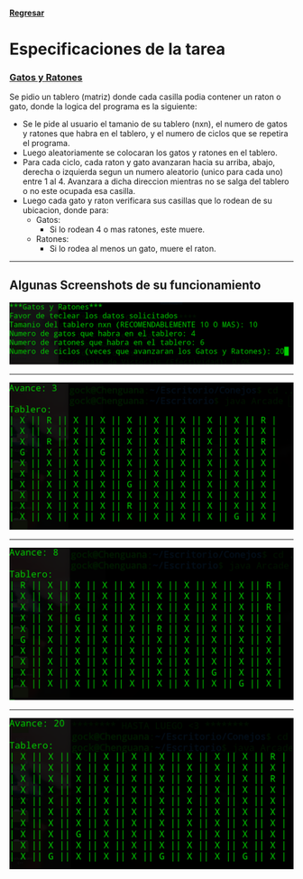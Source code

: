 #### [Regresar](../../README.md)
# Especificaciones de la tarea
### [Gatos y Ratones](GatosyRatones.py)
Se pidio un tablero (matriz) donde cada casilla podia contener un raton o gato, donde la logica del programa es la siguiente:

- Se le pide al usuario el tamanio de su tablero (nxn), el numero de gatos y ratones que habra en el tablero, y el numero de ciclos que se repetira el programa.
- Luego aleatoriamente se colocaran los gatos y ratones en el tablero.
- Para cada ciclo, cada raton y gato avanzaran hacia su arriba, abajo, derecha o izquierda segun un numero aleatorio (unico para cada uno) entre 1 al 4. Avanzara a dicha direccion mientras no se salga del tablero o no este ocupada esa casilla.
- Luego cada gato y raton verificara sus casillas que lo rodean de su ubicacion, donde para:
    + Gatos: 
        * Si lo rodean 4 o mas ratones, este muere.
    + Ratones:
        * Si lo rodea al menos un gato, muere el raton.

---
## Algunas Screenshots de su funcionamiento
![S1](ScreenShots/1.png)

---
![S2](ScreenShots/2.png)

---
![S3](ScreenShots/3.png)

---
![S4](ScreenShots/4.png)



